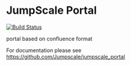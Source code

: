 # JumpScale Portal

[![Build Status](https://ci.codescalers.com/buildStatus/icon?job=Jumpscale7-web-build)](https://ci.codescalers.com/job/Jumpscale7-web-build/)

portal based on confluence format

For documentation please see https://github.com/Jumpscale/jumpscale_portal

